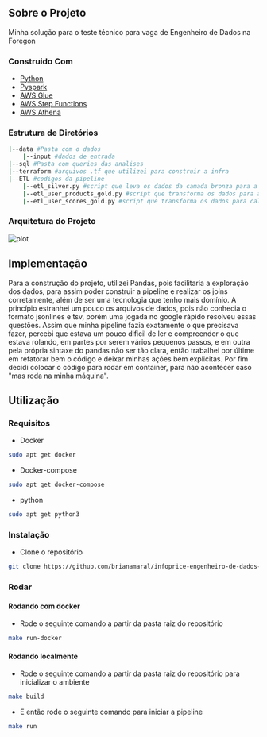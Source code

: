 ## Sobre o Projeto 
Minha solução para o teste técnico para vaga de Engenheiro de Dados na Foregon

### Construido Com
* [Python](https://www.python.org/)
* [Pyspark](https://spark.apache.org/docs/latest/api/python/)
* [AWS Glue](https://aws.amazon.com/pt/glue/)
* [AWS Step Functions](https://aws.amazon.com/pt/step-functions/?step-functions.sort-by=item.additionalFields.postDateTime&step-functions.sort-order=desc)
* [AWS Athena](https://aws.amazon.com/pt/athena/?whats-new-cards.sort-by=item.additionalFields.postDateTime&whats-new-cards.sort-order=desc)

### Estrutura de Diretórios
```sh
|--data #Pasta com o dados
	|--input #dados de entrada
|--sql #Pasta com queries das analises
|--terraform #arquivos .tf que utilizei para construir a infra
|--ETL #codigos da pipeline
	|--etl_silver.py #script que leva os dados da camada bronza para a silver
  	|--etl_user_products_gold.py #script que transforma os dados para analise de produtos dos usuarios e os joga para a camada gold 
  	|--etl_user_scores_gold.py #script que transforma os dados para calculo da quantidade de usuarios para o range de scores definido
```

### Arquitetura do Projeto
![plot](./assets/arquitetura_etl.png)

## Implementação

Para a construção do projeto, utilizei Pandas, pois facilitaria a exploração dos dados, para assim poder construir a pipeline e realizar os joins corretamente, além de ser uma tecnologia que tenho mais domínio. A princípio estranhei um pouco os arquivos de dados, pois não conhecia o formato jsonlines e tsv, porém uma jogada no google rápido resolveu essas questões. Assim que minha pipeline fazia exatamente o que precisava fazer, percebi que estava um pouco dificil de ler e compreender o que estava rolando, em partes por serem vários pequenos passos, e em outra pela própria sintaxe do pandas não ser tão clara, então trabalhei por últime em refatorar bem o código e deixar minhas ações bem explicitas. Por fim decidi colocar o código para rodar em container, para não acontecer caso "mas roda na minha máquina".

## Utilização

### Requisitos
* Docker
```sh
sudo apt get docker
```
* Docker-compose
```sh
sudo apt get docker-compose
```
* python
```sh
sudo apt get python3
```

### Instalação
* Clone o repositório
```sh
git clone https://github.com/brianamaral/infoprice-engenheiro-de-dados-teste-tecnico-etl.git
```

### Rodar

#### Rodando com docker
* Rode o seguinte comando a partir da pasta raiz do repositório
```sh
make run-docker
```
#### Rodando localmente
* Rode o seguinte comando a partir da pasta raiz do repositório para inicializar o ambiente
```sh
make build
```
* E então rode o seguinte comando para iniciar a pipeline
```sh
make run
```

